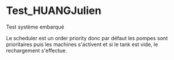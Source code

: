 # Test_HUANGJulien
Test système embarqué

Le scheduler est un order priority donc par défaut les pompes sont prioritaires puis les machines s'activent et si le tank est vide, le rechargement s'effectue. 

